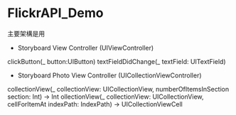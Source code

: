 # FlickrAPI_Demo

主要架構是用

- Storyboard View Controller (UIViewController)

clickButton(_ button:UIButton)
textFieldDidChange(_ textField: UITextField)


- Storyboard Photo View Controller  (UICollectionViewController)

collectionView(_ collectionView: UICollectionView, numberOfItemsInSection section: Int) -> Int
ollectionView(_ collectionView: UICollectionView, cellForItemAt indexPath: IndexPath) -> UICollectionViewCell

